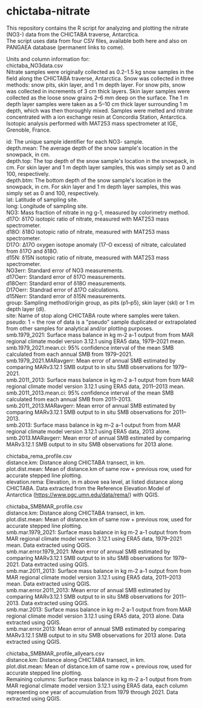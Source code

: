 # chictaba-nitrate
This repository contains the R script for analyzing and plotting the nitrate (NO3-) data from the CHICTABA traverse, Antarctica.  
The script uses data from four CSV files, available both here and also on PANGAEA database (permanent links to come).  

Units and column information for:  
chictaba_NO3data.csv  
Nitrate samples were originally collected as 0.2–1.5 kg snow samples in the field along the CHICTABA traverse, Antarctica. Snow was collected in three methods: snow pits, skin layer, and 1 m depth layer. For snow pits, snow was collected in increments of 3 cm thick layers. Skin layer samples were collected as the loose snow grains 2–6 mm deep on the surface. The 1 m depth layer samples were taken as a 5–10 cm thick layer surrounding 1 m depth, which was then thoroughly mixed. Samples were melted and nitrate concentrated with a ion exchange resin at Concordia Station, Antarctica. Isotopic analysis performed with MAT253 mass spectrometer at IGE, Grenoble, France.  

id: The unique sample identifier for each NO3- sample.  
depth.mean: The average depth of the snow sample's location in the snowpack, in cm.  
depth.top: The top depth of the snow sample's location in the snowpack, in cm. For skin layer and 1 m depth layer samples, this was simply set as 0 and 100, respectively.  
depth.btm: The bottom depth of the snow sample's location in the snowpack, in cm. For skin layer and 1 m depth layer samples, this was simply set as 0 and 100, respectively.  
lat: Latitude of sampling site.  
long: Longitude of sampling site.  
NO3: Mass fraction of nitrate in ng g-1, measured by colorimetry method.  
d17O: δ17O isotopic ratio of nitrate, measured with MAT253 mass spectrometer.  
d18O: δ18O isotopic ratio of nitrate, measured with MAT253 mass spectrometer.  
D17O: Δ17O oxygen isotope anomaly (17-O excess) of nitrate, calculated from δ17O and δ18O.  
d15N: δ15N isotopic ratio of nitrate, measured with MAT253 mass spectrometer.  
NO3err: Standard error of NO3 measurements.  
d17Oerr: Standard error of δ17O measurements.  
d18Oerr: Standard error of δ18O measurements.  
D17Oerr: Standrad error of Δ17O calculations.  
d15Nerr: Standard error of δ15N measurements.  
group: Sampling method/origin group, as pits (p1–p5), skin layer (skl) or 1 m depth layer (dl).  
site: Name of stop along CHICTABA route where samples were taken.  
pseudo: 1 = the row of data is a "pseudo" sample duplicated or extrapolated from other samples for analytical and/or plotting purposes.  
smb.1979_2021: Surface mass balance in kg m-2 a-1 output from from MAR regional climate model version 3.12.1 using ERA5 data, 1979–2021 mean.  
smb.1979_2021.mean.ci: 95% confidence interval of the mean SMB calculated from each annual SMB from 1979–2021.  
smb.1979_2021.MARavgerr: Mean error of annual SMB estimated by comparing MARv3.12.1 SMB output to in situ SMB observations for 1979–2021.  
smb.2011_2013: Surface mass balance in kg m-2 a-1 output from from MAR regional climate model version 3.12.1 using ERA5 data, 2011–2013 mean.  
smb.2011_2013.mean.ci: 95% confidence interval of the mean SMB calculated from each annual SMB from 2011–2013.  
smb.2011_2013.MARavgerr: Mean error of annual SMB estimated by comparing MARv3.12.1 SMB output to in situ SMB observations for 2011–2013.  
smb.2013: Surface mass balance in kg m-2 a-1 output from from MAR regional climate model version 3.12.1 using ERA5 data, 2013 alone.  
smb.2013.MARavgerr: Mean error of annual SMB estimated by comparing MARv3.12.1 SMB output to in situ SMB observations for 2013 alone.  

chictaba_rema_profile.csv  
distance.km: Distance along CHICTABA transect, in km.  
plot.dist.mean: Mean of distance.km of same row + previous row, used for accurate stepped line plotting.  
elevation.rema: Elevation, in m above sea level, at listed distance along CHICTABA. Data extracted from the Reference Elevation Model of Antarctica (https://www.pgc.umn.edu/data/rema/) with QGIS.  

chictaba_SMBMAR_profile.csv  
distance.km: Distance along CHICTABA transect, in km.  
plot.dist.mean: Mean of distance.km of same row + previous row, used for accurate stepped line plotting.  
smb.mar.1979_2021: Surface mass balance in kg m-2 a-1 output from from MAR regional climate model version 3.12.1 using ERA5 data, 1979–2021 mean. Data extracted using QGIS.  
smb.mar.error.1979_2021: Mean error of annual SMB estimated by comparing MARv3.12.1 SMB output to in situ SMB observations for 1979–2021. Data extracted using QGIS.  
smb.mar.2011_2013: Surface mass balance in kg m-2 a-1 output from from MAR regional climate model version 3.12.1 using ERA5 data, 2011–2013 mean. Data extracted using QGIS.  
smb.mar.error.2011_2013: Mean error of annual SMB estimated by comparing MARv3.12.1 SMB output to in situ SMB observations for 2011–2013. Data extracted using QGIS.  
smb.mar.2013: Surface mass balance in kg m-2 a-1 output from from MAR regional climate model version 3.12.1 using ERA5 data, 2013 alone. Data extracted using QGIS.  
smb.mar.error.2013: Mean error of annual SMB estimated by comparing MARv3.12.1 SMB output to in situ SMB observations for 2013 alone. Data extracted using QGIS.  

chictaba_SMBMAR_profile_allyears.csv  
distance.km: Distance along CHICTABA transect, in km.  
plot.dist.mean: Mean of distance.km of same row + previous row, used for accurate stepped line plotting.  
Remaining columns: Surface mass balance in kg m-2 a-1 output from from MAR regional climate model version 3.12.1 using ERA5 data, each column representing one year of accumulation from 1979 through 2021. Data extracted using QGIS.  

